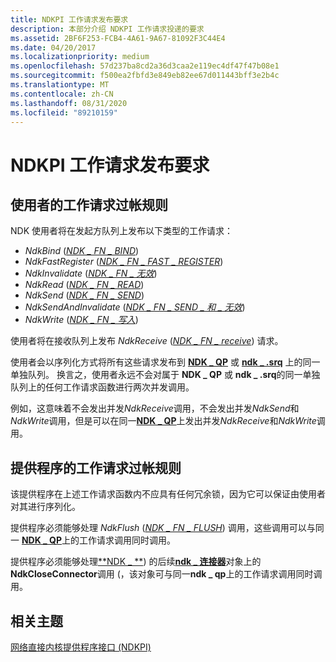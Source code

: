 ```yaml
---
title: NDKPI 工作请求发布要求
description: 本部分介绍 NDKPI 工作请求投递的要求
ms.assetid: 2BF6F253-FCB4-4A61-9A67-81092F3C44E4
ms.date: 04/20/2017
ms.localizationpriority: medium
ms.openlocfilehash: 57d237ba8cd2a36d3caa2e119ec4df47f47b08e1
ms.sourcegitcommit: f500ea2fbfd3e849eb82ee67d011443bff3e2b4c
ms.translationtype: MT
ms.contentlocale: zh-CN
ms.lasthandoff: 08/31/2020
ms.locfileid: "89210159"
---
```

# <a name="ndkpi-work-request-posting-requirements"></a>NDKPI 工作请求发布要求


## <a name="work-request-posting-rules-for-the-consumer"></a>使用者的工作请求过帐规则


NDK 使用者将在发起方队列上发布以下类型的工作请求：

-   *NdkBind* ([*NDK \_ FN \_ BIND*](/windows-hardware/drivers/ddi/ndkpi/nc-ndkpi-ndk_fn_bind)) 
-   *NdkFastRegister* ([*NDK \_ FN \_ FAST \_ REGISTER*](/windows-hardware/drivers/ddi/ndkpi/nc-ndkpi-ndk_fn_fast_register)) 
-   *NdkInvalidate* ([*NDK \_ FN \_ 无效*](/windows-hardware/drivers/ddi/ndkpi/nc-ndkpi-ndk_fn_invalidate)) 
-   *NdkRead* ([*NDK \_ FN \_ READ*](/windows-hardware/drivers/ddi/ndkpi/nc-ndkpi-ndk_fn_read)) 
-   *NdkSend* ([*NDK \_ FN \_ SEND*](/windows-hardware/drivers/ddi/ndkpi/nc-ndkpi-ndk_fn_send)) 
-   *NdkSendAndInvalidate* ([*NDK \_ FN \_ SEND \_ 和 \_ 无效*](/windows-hardware/drivers/ddi/ndkpi/nc-ndkpi-ndk_fn_send_and_invalidate)) 
-   *NdkWrite* ([*NDK \_ FN \_ 写入*](/windows-hardware/drivers/ddi/ndkpi/nc-ndkpi-ndk_fn_write)) 

使用者将在接收队列上发布 *NdkReceive* ([*NDK \_ FN \_ receive*](/windows-hardware/drivers/ddi/ndkpi/nc-ndkpi-ndk_fn_receive)) 请求。

使用者会以序列化方式将所有这些请求发布到 [**NDK \_ QP**](/windows-hardware/drivers/ddi/ndkpi/ns-ndkpi-_ndk_qp) 或 [**ndk \_ .srq**](/windows-hardware/drivers/ddi/ndkpi/ns-ndkpi-_ndk_srq) 上的同一单独队列。 换言之，使用者永远不会对属于 **NDK \_ QP** 或 **ndk \_ .srq**的同一单独队列上的任何工作请求函数进行两次并发调用。

例如，这意味着不会发出并发*NdkReceive*调用，不会发出并发*NdkSend*和*NdkWrite*调用，但是可以在同一[**NDK \_ QP**](/windows-hardware/drivers/ddi/ndkpi/ns-ndkpi-_ndk_qp)上发出并发*NdkReceive*和*NdkWrite*调用。

## <a name="work-request-posting-rules-for-the-provider"></a>提供程序的工作请求过帐规则


该提供程序在上述工作请求函数内不应具有任何冗余锁，因为它可以保证由使用者对其进行序列化。

提供程序必须能够处理 *NdkFlush* ([*NDK \_ FN \_ FLUSH*](/windows-hardware/drivers/ddi/ndkpi/nc-ndkpi-ndk_fn_flush)) 调用，这些调用可以与同一 [**NDK \_ QP**](/windows-hardware/drivers/ddi/ndkpi/ns-ndkpi-_ndk_qp)上的工作请求调用同时调用。

提供程序必须能够处理[**NDK \_ **](/windows-hardware/drivers/ddi/ndkpi/ns-ndkpi-_ndk_qp)) 的后续[**ndk \_ 连接器**](/windows-hardware/drivers/ddi/ndkpi/ns-ndkpi-_ndk_connector)对象上的**NdkCloseConnector**调用 (，该对象可与同一**ndk \_ qp**上的工作请求调用同时调用。

## <a name="related-topics"></a>相关主题


[网络直接内核提供程序接口 (NDKPI)](./overview-of-network-direct-kernel-provider-interface--ndkpi-.md)

 

